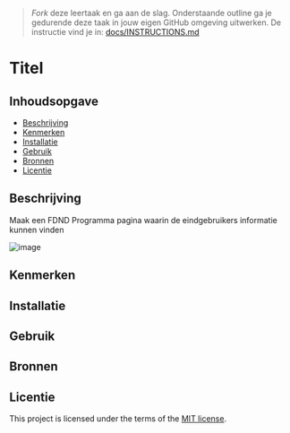 > _Fork_ deze leertaak en ga aan de slag. 
Onderstaande outline ga je gedurende deze taak in jouw eigen GitHub omgeving uitwerken. 
De instructie vind je in: [docs/INSTRUCTIONS.md](https://github.com/fdnd-task/choices-choices-the-tech-stack/blob/main/docs/INSTRUCTIONS.md)

# Titel
<!-- Geef je project een titel en schrijf in één zin wat het is -->

## Inhoudsopgave

  * [Beschrijving](#beschrijving)
  * [Kenmerken](#kenmerken)
  * [Installatie](#installatie)
  * [Gebruik](#gebruik)
  * [Bronnen](#bronnen)
  * [Licentie](#licentie)

## Beschrijving
Maak een FDND Programma pagina waarin de eindgebruikers informatie kunnen vinden

![image](https://github.com/user-attachments/assets/09ffeef5-1105-496c-90f6-07ae805b8b48)


## Kenmerken
<!-- Bij Kenmerken staat welke technieken zijn gebruikt en hoe. Wat is de HTML structuur? Wat zijn de belangrijkste dingen in CSS? Wat is er met Javascript gedaan en hoe? Misschien heb je een framwork of library gebruikt? -->

## Installatie

## Gebruik

## Bronnen

## Licentie

This project is licensed under the terms of the [MIT license](./LICENSE).
